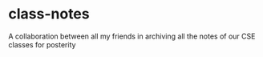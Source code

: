 # class-notes
A collaboration between all my friends in archiving all the notes of our CSE classes for posterity

